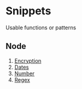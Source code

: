 Snippets
========
Usable functions or patterns

Node
----
1. [Encryption](node/encryption.js)
2. [Dates](node/dates.js)
3. [Number](node/number.js)
4. [Regex](node/regex.js)
